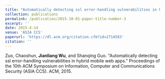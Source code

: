 ```yaml
---
title: "Automatically detecting ssl error-handling vulnerabilities in hybrid mobile web apps"
collection: publications
permalink: /publication/2015-10-01-paper-title-number-3
excerpt: ''
date: 2015-4-14
venue: 'ASIA CCS'
paperurl: 'https://dl.acm.org/citation.cfm?id=2714583'
citation: ''
---
```

Zuo, Chaoshun, **Jianliang Wu**, and Shanqing Guo. "Automatically detecting ssl error-handling vulnerabilities in hybrid mobile web apps." Proceedings of the 10th ACM Symposium on Information, Computer and Communications Security (ASIA CCS). ACM, 2015.
